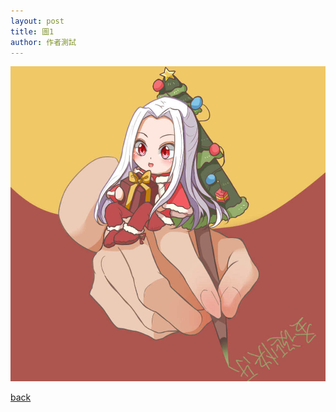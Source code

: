 ```yaml
---
layout: post
title: 圖1
author: 作者測試
---
```


![HappyNewYear](images/artist1/testphoto.jpg)





[back](https://allforyanchen.github.io/)
